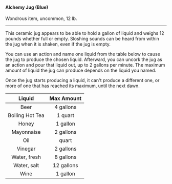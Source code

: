 #### Alchemy Jug (Blue)

Wondrous item, uncommon, 12 lb.

---

This ceramic jug appears to be able to hold a gallon of liquid and weighs 12 pounds whether full or empty. Sloshing sounds can be heard from within the jug when it is shaken, even if the jug is empty.

You can use an action and name one liquid from the table below to cause the jug to produce the chosen liquid. Afterward, you can uncork the jug as an action and pour that liquid out, up to 2 gallons per minute. The maximum amount of liquid the jug can produce depends on the liquid you named.

Once the jug starts producing a liquid, it can't produce a different one, or more of one that has reached its maximum, until the next dawn.

|      Liquid     | Max Amount |
|:---------------:|:----------:|
|       Beer      |  4 gallons |
| Boiling Hot Tea |   1 quart  |
|      Honey      |  1 gallon  |
|    Mayonnaise   |  2 gallons |
|       Oil       |    quart   |
|     Vinegar     |  2 gallons |
|   Water, fresh  |  8 gallons |
|   Water, salt   | 12 gallons |
|       Wine      |  1 gallon  |